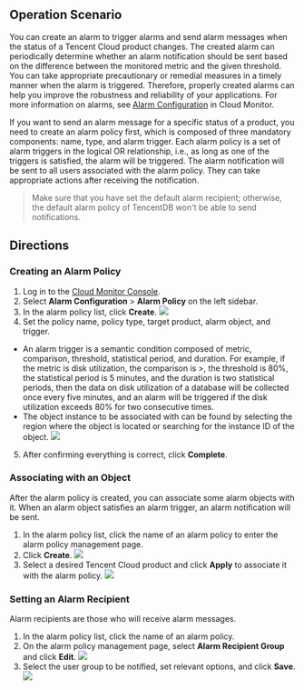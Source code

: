 ## Operation Scenario
You can create an alarm to trigger alarms and send alarm messages when the status of a Tencent Cloud product changes. The created alarm can periodically determine whether an alarm notification should be sent based on the difference between the monitored metric and the given threshold.
You can take appropriate precautionary or remedial measures in a timely manner when the alarm is triggered. Therefore, properly created alarms can help you improve the robustness and reliability of your applications. For more information on alarms, see [Alarm Configuration](https://intl.cloud.tencent.com/document/product/248/6215) in Cloud Monitor.

If you want to send an alarm message for a specific status of a product, you need to create an alarm policy first, which is composed of three mandatory components: name, type, and alarm trigger. Each alarm policy is a set of alarm triggers in the logical OR relationship, i.e., as long as one of the triggers is satisfied, the alarm will be triggered. The alarm notification will be sent to all users associated with the alarm policy. They can take appropriate actions after receiving the notification.

>Make sure that you have set the default alarm recipient; otherwise, the default alarm policy of TencentDB won't be able to send notifications.

## Directions
### Creating an Alarm Policy
1. Log in to the [Cloud Monitor Console](https://console.cloud.tencent.com/monitor/overview).
2. Select **Alarm Configuration** > **Alarm Policy** on the left sidebar.
3. In the alarm policy list, click **Create**.
![](https://main.qcloudimg.com/raw/4aee1fdfc8d4f507a778e96b8f0a3f27.png)
4. Set the policy name, policy type, target product, alarm object, and trigger.
 - An alarm trigger is a semantic condition composed of metric, comparison, threshold, statistical period, and duration. For example, if the metric is disk utilization, the comparison is >, the threshold is 80%, the statistical period is 5 minutes, and the duration is two statistical periods, then the data on disk utilization of a database will be collected once every five minutes, and an alarm will be triggered if the disk utilization exceeds 80% for two consecutive times.
 - The object instance to be associated with can be found by selecting the region where the object is located or searching for the instance ID of the object.
 ![](https://main.qcloudimg.com/raw/127a76e637a94c3b4ab2a52f4e959633.png)
5. After confirming everything is correct, click **Complete**.

### Associating with an Object
After the alarm policy is created, you can associate some alarm objects with it. When an alarm object satisfies an alarm trigger, an alarm notification will be sent.
1. In the alarm policy list, click the name of an alarm policy to enter the alarm policy management page.
2. Click **Create**.
![](https://main.qcloudimg.com/raw/f8e744311d7f2ba5bbcdacbdfbb2558d.png)
3. Select a desired Tencent Cloud product and click **Apply** to associate it with the alarm policy.
![](https://main.qcloudimg.com/raw/546f61d49555ae6df646326904880a3c.png)

### Setting an Alarm Recipient
Alarm recipients are those who will receive alarm messages.
1. In the alarm policy list, click the name of an alarm policy.
2. On the alarm policy management page, select **Alarm Recipient Group** and click **Edit**.
![](https://main.qcloudimg.com/raw/18a927b9147e65db5982e43e52c7a164.png)
3. Select the user group to be notified, set relevant options, and click **Save**.
![](https://main.qcloudimg.com/raw/ddd28af0d55b8dc8286908e6cb93975b.png)
